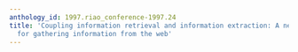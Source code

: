 ```yaml
---
anthology_id: 1997.riao_conference-1997.24
title: 'Coupling information retrieval and information extraction: A new text technology
  for gathering information from the web'
---
```

